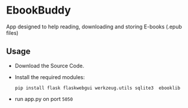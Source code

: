 # EbookBuddy

App designed to help reading, downloading and storing E-books (.epub files)

## Usage

- Download the Source Code.
- Install the required modules:
  ```
  pip install flask flaskwebgui werkzeug.utils sqlite3  ebooklib
  ```

- run app.py on port `5050`


